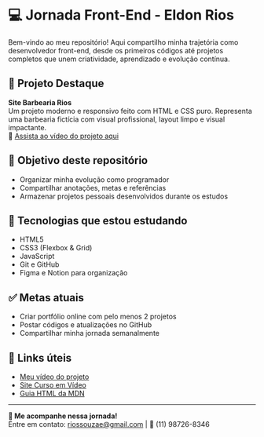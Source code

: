 # 💻 Jornada Front-End - Eldon Rios

Bem-vindo ao meu repositório! Aqui compartilho minha trajetória como desenvolvedor front-end, desde os primeiros códigos até projetos completos que unem criatividade, aprendizado e evolução contínua.

## 📁 Projeto Destaque

**Site Barbearia Rios**  
Um projeto moderno e responsivo feito com HTML e CSS puro. Representa uma barbearia fictícia com visual profissional, layout limpo e visual impactante.  
🎥 [Assista ao vídeo do projeto aqui](COLE_AQUI_O_LINK_DO_VÍDEO)

## 🎯 Objetivo deste repositório

- Organizar minha evolução como programador
- Compartilhar anotações, metas e referências
- Armazenar projetos pessoais desenvolvidos durante os estudos

## 📌 Tecnologias que estou estudando

- HTML5
- CSS3 (Flexbox & Grid)
- JavaScript
- Git e GitHub
- Figma e Notion para organização

## ✅ Metas atuais

- Criar portfólio online com pelo menos 2 projetos
- Postar códigos e atualizações no GitHub
- Compartilhar minha jornada semanalmente

## 🔗 Links úteis

- [Meu vídeo do projeto](COLE_AQUI_O_LINK_DO_VÍDEO)
- [Site Curso em Vídeo](https://www.cursoemvideo.com)
- [Guia HTML da MDN](https://developer.mozilla.org/pt-BR/docs/Web/HTML)

---

**💬 Me acompanhe nessa jornada!**  
Entre em contato: riossouzae@gmail.com | 📱 (11) 98726-8346
